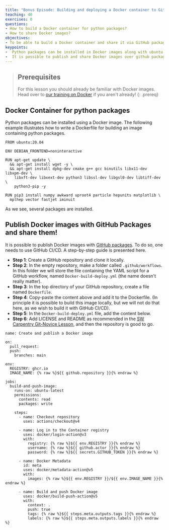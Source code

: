 ```yaml
---
title: "Bonus Episode: Building and deploying a Docker container to Github Packages"
teaching: 40
exercises: 0
questions:
- How to build a Docker container for python packages?
- How to share Docker images?
objectives:
- To be able to build a Docker container and share it via GitHub packages
keypoints:
-  Python packages can be installed in Docker images along with ubuntu packages.
-  It is possible to publish and share Docker images over github packages.
---
```


> ## Prerequisites
> For this lesson you should already be familiar with Docker images.
> Head over to [our training on Docker](https://hsf-training.github.io/hsf-training-docker/) if you aren't already!
{: .prereq}

## Docker Container for python packages

Python packages can be installed using a Docker image. The following example illustrates how to write a Dockerfile for building an image containing python packages.

```text
FROM ubuntu:20.04

ENV DEBIAN_FRONTEND=noninteractive

RUN apt-get update \
  && apt-get install wget -y \
  && apt-get install dpkg-dev cmake g++ gcc binutils libx11-dev libxpm-dev \
    libxft-dev libxext-dev python3 libssl-dev libgsl0-dev libtiff-dev \
    python3-pip -y

RUN pip3 install numpy awkward uproot4 particle hepunits matplotlib \
  mplhep vector fastjet iminuit
```

As we see, several packages are installed.

## Publish Docker images with GitHub Packages and share them!

It is possible to publish Docker images with [GitHub packages](https://github.com/features/packages).
To do so, one needs to use GitHub CI/CD. A step-by-step guide is presented here.

* **Step 1**: Create a GitHub repository and clone it locally.
* **Step 2**: In the empty repository, make a folder called `.github/workflows`. In this folder we will store the file containing the YAML script for a GitHub workflow, named `Docker-build-deploy.yml` (the name doesn't really matter).
* **Step 3**: In the top directory of your GitHub repository, create a file named `Dockerfile`.
* **Step 4**: Copy-paste the content above and add it to the Dockerfile. (In principle it is possible to build this image locally, but we will not do that here, as we wish to build it with GitHub CI/CD).
* **Step 5**: In the `Docker-build-deploy.yml` file, add the content below.
* **Step 6**: Add LICENSE and README as recommended in the [SW Carpentry Git-Novice Lesson](https://swcarpentry.github.io/git-novice/), and then the repository is good to go.

```text
name: Create and publish a Docker image

on:
  pull_request:
  push:
    branches: main

env:
  REGISTRY: ghcr.io
  IMAGE_NAME: {% raw %}${{ github.repository }}{% endraw %}

jobs:
  build-and-push-image:
    runs-on: ubuntu-latest
    permissions:
      contents: read
      packages: write

    steps:
      - name: Checkout repository
        uses: actions/checkout@v4

      - name: Log in to the Container registry
        uses: docker/login-action@v3
        with:
          registry: {% raw %}${{ env.REGISTRY }}{% endraw %}
          username: {% raw %}${{ github.actor }}{% endraw %}
          password: {% raw %}${{ secrets.GITHUB_TOKEN }}{% endraw %}

      - name: Docker Metadata
        id: meta
        uses: docker/metadata-action@v5
        with:
          images: {% raw %}${{ env.REGISTRY }}/${{ env.IMAGE_NAME }}{% endraw %}

      - name: Build and push Docker image
        uses: docker/build-push-action@v5
        with:
          context: .
          push: true
          tags: {% raw %}${{ steps.meta.outputs.tags }}{% endraw %}
          labels: {% raw %}${{ steps.meta.outputs.labels }}{% endraw %}
```
